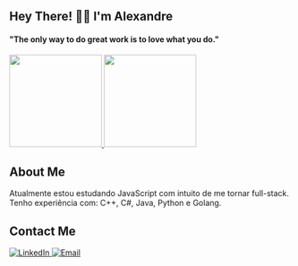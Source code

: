 ## Hey There! 👋🏻 I'm Alexandre

<h4>"The only way to do great work is to love what you do."</h4>

<a href="https://github.com/leefell">
  <img height="165em" src="https://github-readme-stats.vercel.app/api?username=leefell&show_icons=true&theme=midnight-purple&include_all_commits=true&count_private=true&title_color=DC143C&icon_color=DC143C"/>
  <img height="165em" src="https://github-readme-stats.vercel.app/api/top-langs/?username=leefell&layout=compact&langs_count=7&theme=midnight-purple&title_color=DC143C&icon_color=DC143C"/>
</a>

## About Me
Atualmente estou estudando JavaScript com intuito de me tornar full-stack. <br>
Tenho experiência com: C++, C#, Java, Python e Golang.

## Contact Me
<a href="https://www.linkedin.com/in/alexandre-augusto-dos-santos-feltrin-ab637926b/">
  <img src="https://img.shields.io/badge/LinkedIn-0077B5?style=for-the-badge&logo=linkedin&logoColor=white" alt="LinkedIn">
</a>
<a href="mailto:alexandreaug21@gmail.com">
  <img src="https://img.shields.io/badge/Gmail-D14836?style=for-the-badge&logo=gmail&logoColor=white" alt="Email">
</a>
